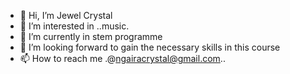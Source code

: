 - 👋 Hi, I’m Jewel Crystal
- 👀 I’m interested in ..music.
- 🌱 I’m currently in stem programme
- 💞️ I’m looking forward to gain the necessary skills in this course
- 📫 How to reach me .@ngairacrystal@gmail.com..

<!---
J-e-w-e-l/J-e-w-e-l is a ✨ special ✨ repository because its `README.md` (this file) appears on your GitHub profile.
You can click the Preview link to take a look at your changes.
--->
